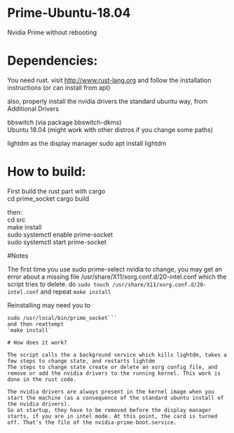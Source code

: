 # Prime-Ubuntu-18.04
Nvidia Prime without rebooting

# Dependencies:

You need rust.
visit http://www.rust-lang.org
and follow the installation instructions
(or can install from apt)

also, properly install the nvidia drivers the standard ubuntu way, from Additional Drivers


bbswitch (via package bbswitch-dkms)\
Ubuntu 18.04 (might work with other distros if you change some paths)

lightdm as the display manager
sudo apt install lightdm


# How to build:
First build the rust part with cargo\
cd prime_socket
cargo build


then:\
cd src\
make install\
sudo systemctl enable prime-socket\
sudo systemctl start prime-socket


#Notes

The first time you use sudo prime-select nvidia to change, you may get an error about a missing file
/usr/share/X11/xorg.conf.d/20-intel.conf
which the script tries to delete. 
do
`sudo touch /usr/share/X11/xorg.conf.d/20-intel.conf`
and repeat `make install`


Reinstalling may need you to 
```
sudo /usr/local/bin/prime_socket```
and then reattempt
`make install`

# How does it work?

The script calls the a background service which kills lightdm, takes a few steps to change state, and restarts lightdm
The steps to change state create or delete an xorg config file, and remove or add the nvidia drivers to the running kernel. This work is done in the rust code.

The nvidia drivers are always present in the kernel image when you start the machine (as a consequence of the standard ubuntu install of the nvidia drivers). 
So at startup, they have to be removed before the display manager starts, if you are in intel mode. At this point, the card is turned off. That's the file of the nvidia-prime-boot.service. 

